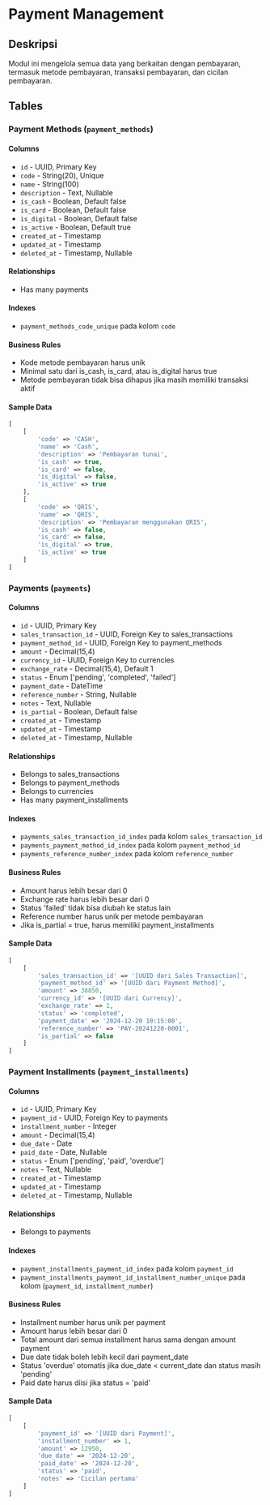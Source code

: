 # Payment Management

## Deskripsi
Modul ini mengelola semua data yang berkaitan dengan pembayaran, termasuk metode pembayaran, transaksi pembayaran, dan cicilan pembayaran.

## Tables

### Payment Methods (`payment_methods`)

#### Columns
-   `id` - UUID, Primary Key
-   `code` - String(20), Unique
-   `name` - String(100)
-   `description` - Text, Nullable
-   `is_cash` - Boolean, Default false
-   `is_card` - Boolean, Default false
-   `is_digital` - Boolean, Default false
-   `is_active` - Boolean, Default true
-   `created_at` - Timestamp
-   `updated_at` - Timestamp
-   `deleted_at` - Timestamp, Nullable

#### Relationships
- Has many payments

#### Indexes
- `payment_methods_code_unique` pada kolom `code`

#### Business Rules
- Kode metode pembayaran harus unik
- Minimal satu dari is_cash, is_card, atau is_digital harus true
- Metode pembayaran tidak bisa dihapus jika masih memiliki transaksi aktif

#### Sample Data
```php
[
    [
        'code' => 'CASH',
        'name' => 'Cash',
        'description' => 'Pembayaran tunai',
        'is_cash' => true,
        'is_card' => false,
        'is_digital' => false,
        'is_active' => true
    ],
    [
        'code' => 'QRIS',
        'name' => 'QRIS',
        'description' => 'Pembayaran menggunakan QRIS',
        'is_cash' => false,
        'is_card' => false,
        'is_digital' => true,
        'is_active' => true
    ]
]
```

### Payments (`payments`)

#### Columns
-   `id` - UUID, Primary Key
-   `sales_transaction_id` - UUID, Foreign Key to sales_transactions
-   `payment_method_id` - UUID, Foreign Key to payment_methods
-   `amount` - Decimal(15,4)
-   `currency_id` - UUID, Foreign Key to currencies
-   `exchange_rate` - Decimal(15,4), Default 1
-   `status` - Enum ['pending', 'completed', 'failed']
-   `payment_date` - DateTime
-   `reference_number` - String, Nullable
-   `notes` - Text, Nullable
-   `is_partial` - Boolean, Default false
-   `created_at` - Timestamp
-   `updated_at` - Timestamp
-   `deleted_at` - Timestamp, Nullable

#### Relationships
- Belongs to sales_transactions
- Belongs to payment_methods
- Belongs to currencies
- Has many payment_installments

#### Indexes
- `payments_sales_transaction_id_index` pada kolom `sales_transaction_id`
- `payments_payment_method_id_index` pada kolom `payment_method_id`
- `payments_reference_number_index` pada kolom `reference_number`

#### Business Rules
- Amount harus lebih besar dari 0
- Exchange rate harus lebih besar dari 0
- Status 'failed' tidak bisa diubah ke status lain
- Reference number harus unik per metode pembayaran
- Jika is_partial = true, harus memiliki payment_installments

#### Sample Data
```php
[
    [
        'sales_transaction_id' => '[UUID dari Sales Transaction]',
        'payment_method_id' => '[UUID dari Payment Method]',
        'amount' => 38850,
        'currency_id' => '[UUID dari Currency]',
        'exchange_rate' => 1,
        'status' => 'completed',
        'payment_date' => '2024-12-20 10:15:00',
        'reference_number' => 'PAY-20241220-0001',
        'is_partial' => false
    ]
]
```

### Payment Installments (`payment_installments`)

#### Columns
-   `id` - UUID, Primary Key
-   `payment_id` - UUID, Foreign Key to payments
-   `installment_number` - Integer
-   `amount` - Decimal(15,4)
-   `due_date` - Date
-   `paid_date` - Date, Nullable
-   `status` - Enum ['pending', 'paid', 'overdue']
-   `notes` - Text, Nullable
-   `created_at` - Timestamp
-   `updated_at` - Timestamp
-   `deleted_at` - Timestamp, Nullable

#### Relationships
- Belongs to payments

#### Indexes
- `payment_installments_payment_id_index` pada kolom `payment_id`
- `payment_installments_payment_id_installment_number_unique` pada kolom (`payment_id`, `installment_number`)

#### Business Rules
- Installment number harus unik per payment
- Amount harus lebih besar dari 0
- Total amount dari semua installment harus sama dengan amount payment
- Due date tidak boleh lebih kecil dari payment_date
- Status 'overdue' otomatis jika due_date < current_date dan status masih 'pending'
- Paid date harus diisi jika status = 'paid'

#### Sample Data
```php
[
    [
        'payment_id' => '[UUID dari Payment]',
        'installment_number' => 1,
        'amount' => 12950,
        'due_date' => '2024-12-20',
        'paid_date' => '2024-12-20',
        'status' => 'paid',
        'notes' => 'Cicilan pertama'
    ]
]
```
